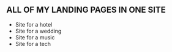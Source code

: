 ## ALL OF MY LANDING PAGES IN ONE SITE 

* Site for a hotel
* Site for a wedding
* Site for a music
* Site for a tech
